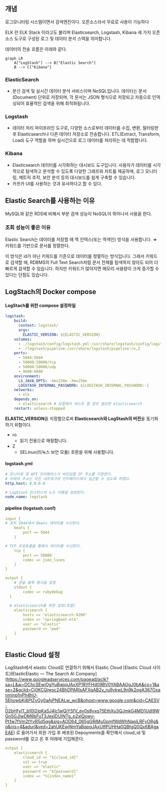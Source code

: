 ## 개념
로그모니터링 시스템이면서 검색엔진이다. 오픈소스라서 무료로 사용이 가능하다

ELK 란 ELK Stack 이라고도 불리며 Elasticsearch, Logstash, Kibana 세 가지 오픈 소스 도구로 구성된 로그 및 데이터 분석 스택을 의미합니다.

데이터의 전송 흐름은 아래와 같다.
```mermaid
graph LR
    A["LogStash"] --> B["Elastic Search"]
    B --> C["Kibana"]
```

### ElasticSearch
- 분산 검색 및 실시간 데이터 분석 서비스이며 NoSQL입니다. 데이터는 문서(Document) 단위로 저장되며, 각 문서는 JSON 형식으로 저장되고 자동으로 인덱싱되어 효율적인 검색을 위해 최적화됩니다.

### Logstash

- 데이터 처리 파이프라인 도구로, 다양한 소스로부터 데이터를 수집, 변환, 필터링한 후 Elasticsearch나 다른 데이터 저장소로 전송합니다. ETL(Extract, Transform, Load) 도구 역할을 하며 실시간으로 로그 데이터를 처리하는 데 적합합니다.

### Kibana
- Elasticsearch 데이터를 시각화하는 대시보드 도구입니다. 사용자가 데이터를 시각적으로 탐색하고 분석할 수 있도록 다양한 그래프와 차트를 제공하며, 로그 모니터링, 메트릭 추적, 보안 분석 등의 대시보드를 쉽게 구축할 수 있습니다.
- 카프카 UI를 사용하는 것과 유사하다고 할 수 있다.


## Elastic Search를 사용하는 이유
MySQL와 같은 RDS에 비해서 부분 검색 성능이 NoSQL이 뛰어나서 사용을 한다.

### 조회 성능이 좋은 이유
Elastic Search는 데이터를 저장할 때 역 인덱스(또는 역색인) 방식을 사용합니다. ⇒ 키워드를 기반으로 문서를 정렬한다.

이 방식은 id가 아닌 키워드를 기준으로 데이터를 정렬하는 방식입니다. 그래서 키워드로 검색할 때, RDBMS의 Full Text Search처럼 문서 전체를 탐색하지 않아도 되어 더 빠르게 검색할 수 있습니다. 하지만 키워드가 많아지면 메모리 사용량이 크게 증가할 수 있다는 단점도 있습니다.

## LogStach의 Docker compose
#### LogStach를 위한 compose 설정파일
```yaml
logstash:
    build:
      context: logstash/
      args:
        ELASTIC_VERSION: ${ELASTIC_VERSION}
    volumes:
      - ./logstash/config/logstash.yml:/usr/share/logstash/config/logstash.yml:ro,Z
      - ./logstash/pipeline:/usr/share/logstash/pipeline:ro,Z
    ports:
      - 5044:5044
      - 50000:50000/tcp
      - 50000:50000/udp
      - 9600:9600
    environment:
      LS_JAVA_OPTS: -Xms256m -Xmx256m
      LOGSTASH_INTERNAL_PASSWORD: ${LOGSTASH_INTERNAL_PASSWORD:-}
    networks:
      - elk
    depends_on:
      - elasticsearch # 로컬에서 테스트 할 경우 필요한 elasticsearch
    restart: unless-stopped
```

**ELASTIC_VERSION**을 지정함으로써 **Elasticsearch와 LogStash의 버전**을 동기화하기 위함이다.
- ro
	- 읽기 전용으로 매핑합니다.
- Z
    - SELinux(리눅스 보안 모듈) 호환을 위해 사용합니다.

#### logstash.yml
```yaml
# 모니터링 및 API 인터페이스가 바인딩할 IP 주소를 지정한다.
# 아래의 주소는 모든 네트워크의 인터페이스에서 접근할 수 있도록 하였다.
http.host: 0.0.0.0

# LogStash 인스턴스의 노드 이름을 설정한다.
node.name: logstash
```
#### pipeline (logstash.conf)
```yaml
input {
# 포트 5044에서 Beats 데이터를 수신한다.
	beats {
		port => 5044
	}

# TCP 프로토콜을 통해서 데이터를 수신한다.
	tcp {
		port => 50000
		codec => json_lines
	}
}

output {
	# 콘솔 출력 형식을 설정
	stdout {
    	codec => rubydebug  
  }
  
  # elasticsearch를 위한 설정(로컬)
	elasticsearch {
		hosts => "elasticsearch:9200"
		index => "springboot-elk"
		user => "elastic"
		password => "pwd"
	}
}


```

## Elastic Cloud 설정
LogStash에서 elastic Cloud로 연결하기 위해서 Elastic Cloud [Elastic Cloud 사이트](ElasticElastic — The Search AI Company](https://www.googleadservices.com/pagead/aclk?sa=L&ai=DChcSEwjOgYuBqpqJAxXP1RYFHd09BV0YABAAGgJ0bA&co=1&ase=2&gclid=Cj0KCQjwsc24BhDPARIsAFXqAB2v_ru9vkwL9n9k2ogA367Oxanminp1nPh4hU-5EhowbKj6PIZyGy0aAjPNEALw_wcB&ohost=www.google.com&cid=CAESV-D2bHfylT_b10I2jpKaSJ4lc1ajQiYSfV_ey0s8yxq75EthXu3QJmkG4MD1Udl9WGn5GJIwDM6bFuT3JexlDUINTg_p2xlQowv-Pt1w7fVm2tYvR5d5qg&sig=AOD64_065gGRjMuGpmfWdWhNapiLRFyORg&q&nis=4&adurl&ved=2ahUKEwjNmYaBqpqJAxUtfPUHHa0QBtgQ0Qx6BAgaEAE) 로 들어가서 회원 가입 후 배포된 Depoyments를 확인해서 cloud_id 및 password를 갖고 온 후 아래에 기입해준다.
```yaml
output {
	elasticsearch {
		cloud_id => "${cloud_id}"
		ssl => true
		user => "elastic"
		password => "${password}"
		index => "%{index_name}"
	}
}
```

